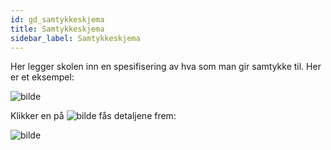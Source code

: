 ```yaml
---
id: gd_samtykkeskjema
title: Samtykkeskjema
sidebar_label: Samtykkeskjema
---
```



Her legger skolen inn en spesifisering av hva som man gir samtykke til. Her er et eksempel:

![bilde](https://user-images.githubusercontent.com/80097133/194519013-83810042-7499-48ea-bc2b-8d03a769feda.png)

Klikker en på ![bilde](https://user-images.githubusercontent.com/80097133/194519572-fb80ce09-5c8d-4813-ab5f-edc85cc2ff16.png)
 fås detaljene frem:
 
 ![bilde](https://user-images.githubusercontent.com/80097133/194519821-d22ba397-6663-4dc8-b41c-d97e04032729.png)

 
